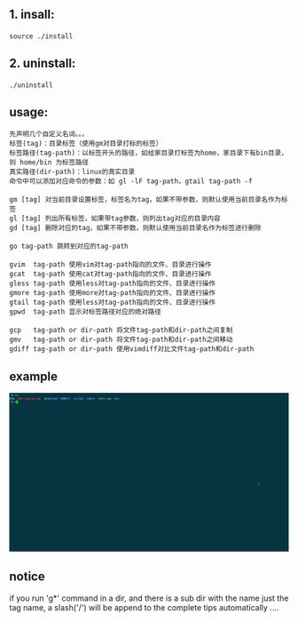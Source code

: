 ## 1. insall:
``` shell
source ./install
```

## 2. uninstall:
``` shell
./uninstall
```

## usage:
    先声明几个自定义名词。。。
    标签(tag)：目录标签（使用gm对目录打标的标签）
    标签路径(tag-path)：以标签开头的路径，如给家目录打标签为home，家目录下有bin目录，则 home/bin 为标签路径
    真实路径(dir-path)：linux的真实目录
    命令中可以添加对应命令的参数：如 gl -lF tag-path，gtail tag-path -f

    gm [tag] 对当前目录设置标签，标签名为tag，如果不带参数，则默认使用当前目录名作为标签
    gl [tag] 列出所有标签，如果带tag参数，则列出tag对应的目录内容
    gd [tag] 删除对应的tag，如果不带参数，则默认使用当前目录名作为标签进行删除

    go tag-path 跳转到对应的tag-path

    gvim  tag-path 使用vim对tag-path指向的文件、目录进行操作
    gcat  tag-path 使用cat对tag-path指向的文件、目录进行操作
    gless tag-path 使用less对tag-path指向的文件、目录进行操作
    gmore tag-path 使用more对tag-path指向的文件、目录进行操作
    gtail tag-path 使用less对tag-path指向的文件、目录进行操作
    gpwd  tag-path 显示对标签路径对应的绝对路径

    gcp   tag-path or dir-path 将文件tag-path和dir-path之间复制
    gmv   tag-path or dir-path 将文件tag-path和dir-path之间移动
    gdiff tag-path or dir-path 使用vimdiff对比文件tag-path和dir-path

## example
![gif dir-tag example](https://github.com/keynumber/dir-tag/blob/master/dir-tag.gif)

## notice
if you run 'g\*' command in a dir, and there is a sub dir with the name just the tag
name, a slash('/') will be append to the complete tips automatically ....
